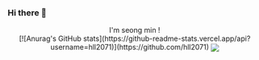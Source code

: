 ### Hi there 👋

<div align="center">I'm seong min !</div>

<div align="center">[![Anurag's GitHub stats](https://github-readme-stats.vercel.app/api?username=hll2071)](https://github.com/hll2071)
<a href="https://github.com/hll2071"><img align="center" src="https://github-readme-stats.vercel.app/api/top-langs/?username=hll2071&layout=compact&hide_border=true" /></a>
